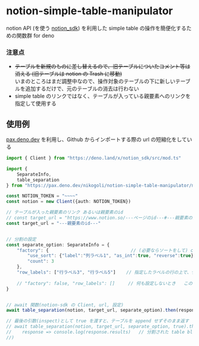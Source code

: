 # notion-simple-table-manipulator
 notion API (を使う [notion_sdk](https://deno.land/x/notion_sdk)) を利用した simple table の操作を簡便化するための関数群 for deno
 
 
 
### 注意点
- ~~テーブルを新規のものに差し替えるので、旧テーブルについたコメント等は消える (旧テーブルは notion の Trash に移動)~~ <br>
  いまのところはまだ調整中なので、操作対象のテーブルの下に新しいテーブルを追加するだけで、元のテーブルの消去は行わない
- simple table のリンクではなく、テーブルが入っている親要素へのリンクを指定して使用する



## 使用例
[pax.deno.dev](https://pax.deno.dev/) を利用し、Github からインポートする際の url の短縮化をしている

```typescript
import { Client } from "https://deno.land/x/notion_sdk/src/mod.ts"

import { 
    SeparateInfo,
    table_separation
} from "https://pax.deno.dev/nikogoli/notion-simple-table-manipulator/mod.ts"

const NOTION_TOKEN = "~~~~"
const notion = new Client({auth: NOTION_TOKEN})

// テーブルが入った親要素のリンク あるいは親要素のid
// const target_url = "https://www.notion.so/---ページのid---#---親要素のid---"
const target_url = "---親要素のid---"


// 分割の設定
const separate_option: SeparateInfo = {
    "factory": {                               // (必要ならソートをして) count で指定した行数のまとまりにテーブルを切り分ける
        "use_sort": {"label":"列ラベル1", "as_int":true, "reverse":true},
        "count": 3
    },
    "row_labels": ["行ラベル3", "行ラベル5"]    // 指定したラベルの行の上で、テーブルを切り分ける
    
    // "factory": false, "row_labels": []     // 何も設定しないとき   この場合は、テーブル内の空白行で切り分ける
}


// await 関数(notion-sdk の Client, url, 設定)
await table_separation(notion, target_url, separate_option).then(response => console.log(response))

// 最後の引数(inspect)として true を渡すと、テーブルを append せずそのまま返す
// await table_separation(notion, target_url, separate_option, true).then(
//    response => console.log(response.results)   // 分割された table block object のリスト
//)
```
